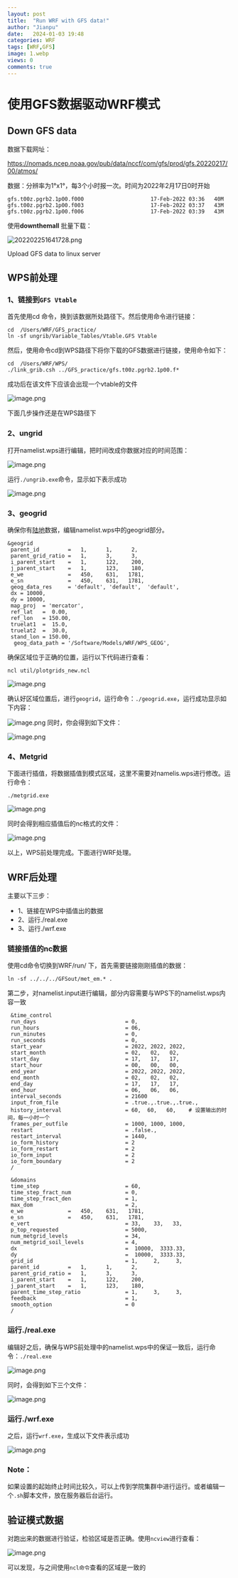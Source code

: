 ```yaml
---
layout: post
title:  "Run WRF with GFS data!"
author: "Jianpu"
date:   2024-01-03 19:48
categories: WRF
tags: [WRF,GFS]
image: 1.webp
views: 0
comments: true
---
```

# 使用GFS数据驱动WRF模式





## Down GFS data 









数据下载网址：

https://nomads.ncep.noaa.gov/pub/data/nccf/com/gfs/prod/gfs.20220217/00/atmos/

数据：分辨率为1°x1°，每3个小时报一次。时间为2022年2月17日0时开始

```
gfs.t00z.pgrb2.1p00.f000                     17-Feb-2022 03:36   40M  
gfs.t00z.pgrb2.1p00.f003                     17-Feb-2022 03:37   43M  
gfs.t00z.pgrb2.1p00.f006                     17-Feb-2022 03:39   43M  

```

使用**downthemall** 批量下载：

![202202251641728.png](https://s2.loli.net/2024/01/20/tMmcwJu5hdjgnsp.png)



Upload GFS data to linux  server

## WPS前处理

### 1、链接到`GFS Vtable`

首先使用cd 命令，换到该数据所处路径下。然后使用命令进行链接：

```
cd  /Users/WRF/GFS_practice/
ln -sf ungrib/Variable_Tables/Vtable.GFS Vtable
```

然后，使用命令cd到WPS路径下将你下载的GFS数据进行链接，使用命令如下：

```
cd  /Users/WRF/WPS/
./link_grib.csh ../GFS_practice/gfs.t00z.pgrb2.1p00.f*
```

成功后在该文件下应该会出现一个vtable的文件

![image.png](https://s2.loli.net/2024/01/20/2TGvIwAcl8o6PDs.png)

下面几步操作还是在WPS路径下

### 2、ungrid

打开namelist.wps进行编辑，把时间改成你数据对应的时间范围：

![image.png](https://s2.loli.net/2024/01/20/8nTLZFw5AecpS3C.png)

运行`./ungrib.exe`命令，显示如下表示成功

![image.png](https://s2.loli.net/2024/01/20/A76aIVbRgxKE5Mf.png)

### 3、geogrid

确保你有[陆地](https://www2.mmm.ucar.edu/wrf/OnLineTutorial/Basics/GEOGRID/ter_data.php)数据，编辑namelist.wps中的geogrid部分。

```
&geogrid
 parent_id         =   1,      1,      2,
 parent_grid_ratio =   1,      3,      3,
 i_parent_start    =   1,      122,    200,
 j_parent_start    =   1,      123,    180,
 e_we              =   450,    631,   1781,    
 e_sn              =   450,    631,   1781,
 geog_data_res     = 'default', 'default',  'default',
 dx = 10000,
 dy = 10000,
 map_proj  = 'mercator',
 ref_lat   =  0.00,
 ref_lon   = 150.00,
 truelat1  =  15.0,
 truelat2  =  30.0,
 stand_lon = 150.00,
  geog_data_path = '/Software/Models/WRF/WPS_GEOG',
```

确保区域位于正确的位置，运行以下代码进行查看：

`ncl util/plotgrids_new.ncl`   

![image.png](https://s2.loli.net/2024/01/20/Z4Dg5ypFhursIok.png)



确认好区域位置后，进行`geogrid`，运行命令：`./geogrid.exe`，运行成功显示如下内容：

![image.png](https://s2.loli.net/2024/01/20/xfH4hbl6GViOeIP.png)
同时，你会得到如下文件：

![image.png](https://s2.loli.net/2024/01/20/ogdvewUP7nGEVtI.png)

### 4、Metgrid

下面进行插值，将数据插值到模式区域，这里不需要对namelis.wps进行修改。运行命令：

`./metgrid.exe`

![image.png](https://s2.loli.net/2024/01/20/YLfyuZ9QOlqAWUR.png)

同时会得到相应插值后的nc格式的文件：

![image.png](https://s2.loli.net/2024/01/20/5jlvqsWOo6pgwed.png)

以上，WPS前处理完成。下面进行WRF处理。

## WRF后处理

主要以下三步：

- 1、链接在WPS中插值出的数据
- 2、运行./real.exe
- 3、运行./wrf.exe

### 链接插值的nc数据

使用cd命令切换到WRF/run/ 下，首先需要链接刚刚插值的数据：

`ln -sf ../../../GFSout/met_em.* .`  

第二步，对namelist.input进行编辑，部分内容需要与WPS下的namelist.wps内容一致

```
 &time_control
 run_days                            = 0,
 run_hours                           = 06,
 run_minutes                         = 0,
 run_seconds                         = 0,
 start_year                          = 2022, 2022, 2022,
 start_month                         = 02,   02,   02,
 start_day                           = 17,   17,   17,
 start_hour                          = 00,   00,   00,
 end_year                            = 2022, 2022, 2022,
 end_month                           = 02,   02,   02,
 end_day                             = 17,   17,   17,
 end_hour                            = 06,   06,   06,
 interval_seconds                    = 21600
 input_from_file                     = .true.,.true.,.true.,
 history_interval                    = 60,  60,   60,    # 设置输出的时间，每一小时一个
 frames_per_outfile                  = 1000, 1000, 1000,
 restart                             = .false.,
 restart_interval                    = 1440,
 io_form_history                     = 2
 io_form_restart                     = 2
 io_form_input                       = 2
 io_form_boundary                    = 2
 /

 &domains
 time_step                           = 60,
 time_step_fract_num                 = 0,
 time_step_fract_den                 = 1,
 max_dom                             = 2,
 e_we              =   450,    631,   1781,    
 e_sn              =   450,    631,   1781,
 e_vert                              = 33,    33,   33,
 p_top_requested                     = 5000,
 num_metgrid_levels                  = 34,
 num_metgrid_soil_levels             = 4,
 dx                                  =  10000,  3333.33,
 dy                                  =  10000,  3333.33,
 grid_id                             = 1,     2,     3,
 parent_id         =   1,      1,      2,
 parent_grid_ratio =   1,      3,      3,
 i_parent_start    =   1,      122,    200,
 j_parent_start    =   1,      123,    180,
 parent_time_step_ratio              = 1,     3,     3,
 feedback                            = 1,
 smooth_option                       = 0
 /

```



### 运行./real.exe

编辑好之后，确保与WPS前处理中的namelist.wps中的保证一致后，运行命令：`./real.exe`

![image.png](https://s2.loli.net/2024/01/20/cA3KbuOnoi7mf4C.png)

同时，会得到如下三个文件：

![image.png](https://s2.loli.net/2024/01/20/DEuPTsGMfWA6XrC.png)

### 运行./wrf.exe

之后，运行`wrf.exe`，生成以下文件表示成功

![image.png](https://s2.loli.net/2024/01/20/5n1akpGtBz7UZQy.png)

### Note：

如果设置的起始终止时间比较久，可以上传到学院集群中进行运行。或者编辑一个`.sh`脚本文件，放在服务器后台运行。



## 验证模式数据

对跑出来的数据进行验证，检验区域是否正确。使用`ncview`进行查看：

![image.png](https://s2.loli.net/2024/01/20/XYOrVw3LxZhoU4C.png)

可以发现，与之间使用`ncl命令`查看的区域是一致的